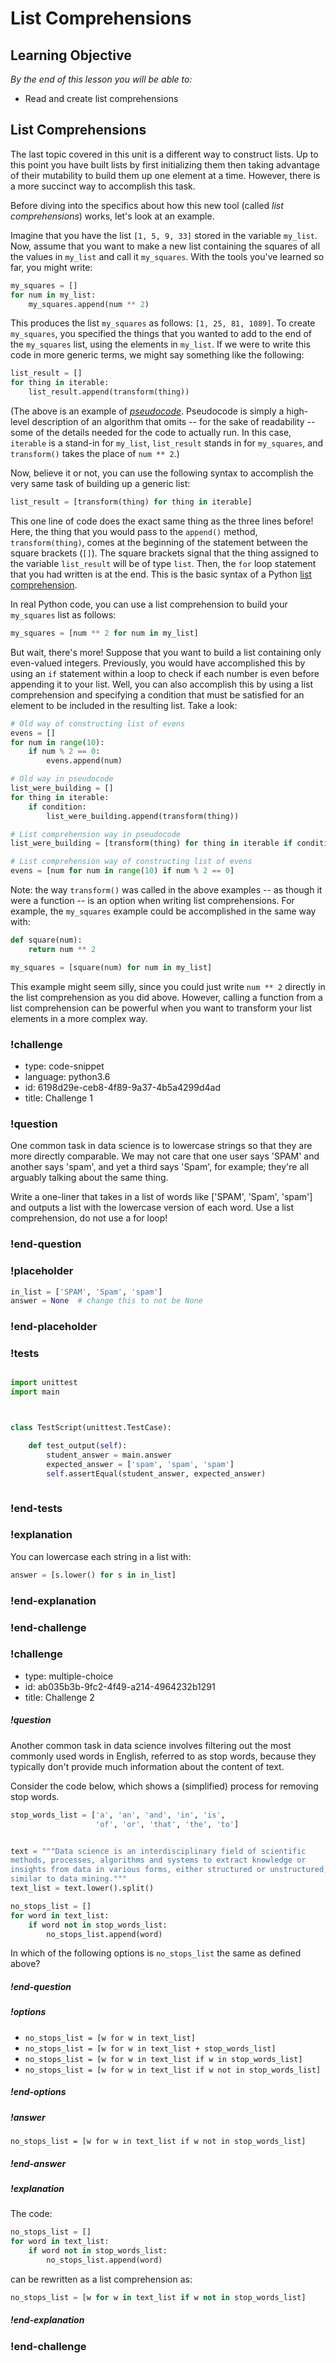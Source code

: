 # List Comprehensions

## Learning Objective
_By the end of this lesson you will be able to:_

* Read and create list comprehensions


## List Comprehensions

The last topic covered in this unit is a different way to construct lists. Up to this point you have built lists by first initializing them then taking advantage of their mutability to build them up one element at a time. However, there is a more succinct way to accomplish this task.

Before diving into the specifics about how this new tool (called _list comprehensions_) works, let's look at an example.

Imagine that you have the list `[1, 5, 9, 33]` stored in the variable `my_list`. Now, assume that you want to make a new list containing the squares of all the values in `my_list` and call it `my_squares`. With the tools you've learned so far, you might write:

```python
my_squares = []
for num in my_list:
    my_squares.append(num ** 2)
```

This produces the list `my_squares` as follows: `[1, 25, 81, 1089]`. To create `my_squares`, you specified the things that you wanted to add to the end of the `my_squares` list, using the elements in `my_list`.  If we were to write this code in more generic terms, we might say something like the following:

```python
list_result = []
for thing in iterable:
    list_result.append(transform(thing))
```
(The above is an example of [_pseudocode_](https://en.wikipedia.org/wiki/Pseudocode). Pseudocode is simply a high-level description of an algorithm that omits -- for the sake of readability -- some of the details needed for the code to actually run. In this case, `iterable` is a stand-in for `my_list`, `list_result` stands in for `my_squares`, and `transform()` takes the place of `num ** 2`.)

Now, believe it or not, you can use the following syntax to accomplish the very same task of building up a generic list:

```python
list_result = [transform(thing) for thing in iterable]
```

This one line of code does the exact same thing as the three lines before! Here, the thing that you would pass to the `append()` method, `transform(thing)`, comes at the beginning of the statement between the square brackets (`[]`).  The square brackets signal that the thing assigned to the variable `list_result` will be of type `list`. Then, the `for` loop statement that you had written is at the end. This is the basic syntax of a Python [list comprehension](https://en.wikipedia.org/wiki/List_comprehension).

In real Python code, you can use a list comprehension to build your `my_squares` list as follows:

```python
my_squares = [num ** 2 for num in my_list]
```

But wait, there's more! Suppose that you want to build a list containing only even-valued integers.  Previously, you would have accomplished this by using an `if` statement within a loop to check if each number is even before appending it to your list. Well, you can also accomplish this by using a list comprehension and specifying a condition that must be satisfied for an element to be included in the resulting list. Take a look:

```python
# Old way of constructing list of evens
evens = []
for num in range(10):
    if num % 2 == 0:
        evens.append(num)

# Old way in pseudocode
list_were_building = []
for thing in iterable:
    if condition:
        list_were_building.append(transform(thing))

# List comprehension way in pseudocode
list_were_building = [transform(thing) for thing in iterable if condition]

# List comprehension way of constructing list of evens
evens = [num for num in range(10) if num % 2 == 0]
```

Note: the way `transform()` was called in the above examples -- as though it were a function -- is an option when writing list comprehensions. For example, the `my_squares` example could be accomplished in the same way with:

```python
def square(num):
    return num ** 2

my_squares = [square(num) for num in my_list]
```

This example might seem silly, since you could just write `num ** 2` directly in the list comprehension as you did above. However, calling a function from a list comprehension can be powerful when you want to transform your list elements in a more complex way.




### !challenge

* type: code-snippet
* language: python3.6
* id: 6198d29e-ceb8-4f89-9a37-4b5a4299d4ad
* title: Challenge 1

### !question
One common task in data science is to lowercase strings so that they are more directly comparable. We may not care that one user says 'SPAM' and another says 'spam', and yet a third says 'Spam', for example; they're all arguably talking about the same thing.

Write a one-liner that takes in a list of words like ['SPAM', 'Spam', 'spam'] and outputs a list with the lowercase version of each word. Use a list comprehension, do not use a for loop!

### !end-question

### !placeholder

```python
in_list = ['SPAM', 'Spam', 'spam']
answer = None  # change this to not be None
```

### !end-placeholder

### !tests

```python

import unittest
import main



class TestScript(unittest.TestCase):

    def test_output(self):
        student_answer = main.answer
        expected_answer = ['spam', 'spam', 'spam']
        self.assertEqual(student_answer, expected_answer)



```

### !end-tests

### !explanation

You can lowercase each string in a list with:
```python
answer = [s.lower() for s in in_list]
```


### !end-explanation

### !end-challenge







### !challenge

* type: multiple-choice
* id: ab035b3b-9fc2-4f49-a214-4964232b1291
* title: Challenge 2
##### !question

Another common task in data science involves filtering out the most commonly used words in English, referred to as stop words, because they typically don't provide much information about the content of text.

Consider the code below, which shows a (simplified) process for removing stop words.

```python
stop_words_list = ['a', 'an', 'and', 'in', 'is',
                   'of', 'or', 'that', 'the', 'to']


text = """Data science is an interdisciplinary field of scientific
methods, processes, algorithms and systems to extract knowledge or
insights from data in various forms, either structured or unstructured,
similar to data mining."""
text_list = text.lower().split()

no_stops_list = []
for word in text_list:
    if word not in stop_words_list:
        no_stops_list.append(word)
```        

In which of the following options is `no_stops_list` the same as defined above?
##### !end-question

##### !options

* `no_stops_list = [w for w in text_list]`
* `no_stops_list = [w for w in text_list + stop_words_list]`
* `no_stops_list = [w for w in text_list if w in stop_words_list]`
* `no_stops_list = [w for w in text_list if w not in stop_words_list]`

##### !end-options

##### !answer

`no_stops_list = [w for w in text_list if w not in stop_words_list]`

##### !end-answer

##### !explanation

The code:

```python
no_stops_list = []
for word in text_list:
    if word not in stop_words_list:
        no_stops_list.append(word)
```

can be rewritten as a list comprehension as:

```python
no_stops_list = [w for w in text_list if w not in stop_words_list]
```

##### !end-explanation

### !end-challenge
